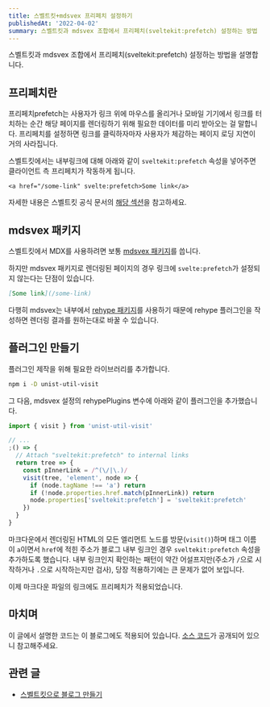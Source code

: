 ```yaml
---
title: 스벨트킷+mdsvex 프리페치 설정하기
publishedAt: '2022-04-02'
summary: 스벨트킷과 mdsvex 조합에서 프리페치(sveltekit:prefetch) 설정하는 방법
---
```


스벨트킷과 mdsvex 조합에서 프리페치(sveltekit:prefetch) 설정하는 방법을 설명합니다.

## 프리페치란

프리페치prefetch는 사용자가 링크 위에 마우스를 올리거나 모바일 기기에서 링크를 터치하는 순간
해당 페이지를 렌더링하기 위해 필요한 데이터를 미리 받아오는 걸 말합니다. 프리페치를 설정하면
링크를 클릭하자마자 사용자가 체감하는 페이지 로딩 지연이 거의 사라집니다.

스벨트킷에서는 내부링크에 대해 아래와 같이 `sveltekit:prefetch` 속성을 넣어주면 클라이언트
측 프리페치가 작동하게 됩니다.

```svelte
<a href="/some-link" svelte:prefetch>Some link</a>
```

자세한 내용은 스벨트킷 공식 문서의
[해당 섹션](https://kit.svelte.dev/docs/a-options#sveltekit-prefetch)을 참고하세요.

## mdsvex 패키지

스벨트킷에서 MDX를 사용하려면 보통 [mdsvex 패키지](https://mdsvex.pngwn.io/)를 씁니다.

하지만 mdsvex 패키지로 렌더링된 페이지의 경우 링크에 `svelte:prefetch`가 설정되지 않는다는
단점이 있습니다.

```markdown
[Some link](/some-link)
```

다행히 mdsvex는 내부에서 [rehype 패키지](https://github.com/rehypejs/rehype)를
사용하기 때문에 rehype 플러그인을 작성하면 렌더링 결과를 원하는대로 바꿀 수 있습니다.

## 플러그인 만들기

플러그인 제작을 위해 필요한 라이브러리를 추가합니다.

```bash
npm i -D unist-util-visit
```

그 다음, mdsvex 설정의 rehypePlugins 변수에 아래와 같이 플러그인을 추가했습니다.

```js
import { visit } from 'unist-util-visit'

// ...
;() => {
  // Attach "sveltekit:prefetch" to internal links
  return tree => {
    const pInnerLink = /^(\/|\.)/
    visit(tree, 'element', node => {
      if (node.tagName !== 'a') return
      if (!node.properties.href.match(pInnerLink)) return
      node.properties['sveltekit:prefetch'] = 'sveltekit:prefetch'
    })
  }
}
```

마크다운에서 렌더링된 HTML의 모든 엘리먼트 노드를 방문(`visit()`)하며 태그 이름이 `a`이면서
`href`에 적힌 주소가 블로그 내부 링크인 경우 `sveltekit:prefetch` 속성을 추가하도록
했습니다. 내부 링크인지 확인하는 패턴이 약간 어설프지만(주소가 `/`으로 시작하거나 `.`으로
시작하는지만 검사), 당장 적용하기에는 큰 문제가 없어 보입니다.

이제 마크다운 파일의 링크에도 프리페치가 적용되었습니다.

## 마치며

이 글에서 설명한 코드는 이 블로그에도 적용되어 있습니다.
[소스 코드](https://github.com/gongbughim/blog)가 공개되어 있으니 참고해주세요.

## 관련 글

- [스벨트킷으로 블로그 만들기](/posts/sveltekit-blog)
